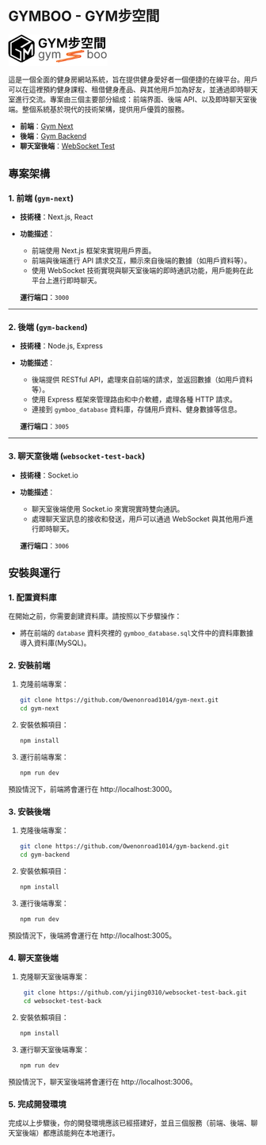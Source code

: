 # GYMBOO - GYM步空間


<img src="public/gym-logo.svg" alt="健身房圖標" width="200" />


這是一個全面的健身房網站系統，旨在提供健身愛好者一個便捷的在線平台。用戶可以在這裡預約健身課程、租借健身產品、與其他用戶加為好友，並通過即時聊天室進行交流。專案由三個主要部分組成：前端界面、後端 API、以及即時聊天室後端。整個系統基於現代的技術架構，提供用戶優質的服務。


- **前端**：[Gym Next](https://github.com/Owenonroad1014/gym-next)
- **後端**：[Gym Backend](https://github.com/Owenonroad1014/gym-backend)
- **聊天室後端**：[WebSocket Test](https://github.com/yijing0310/websocket-test-back)

## 專案架構

### 1. 前端 (`gym-next`)

- **技術棧**：Next.js, React
- **功能描述**：
  - 前端使用 Next.js 框架來實現用戶界面。
  - 前端與後端進行 API 請求交互，顯示來自後端的數據（如用戶資料等）。
  - 使用 WebSocket 技術實現與聊天室後端的即時通訊功能，用戶能夠在此平台上進行即時聊天。
  
  **運行端口**：`3000`

---

### 2. 後端 (`gym-backend`)

- **技術棧**：Node.js, Express
- **功能描述**：
  - 後端提供 RESTful API，處理來自前端的請求，並返回數據（如用戶資料等）。
  - 使用 Express 框架來管理路由和中介軟體，處理各種 HTTP 請求。
  - 連接到 `gymboo_database` 資料庫，存儲用戶資料、健身數據等信息。

  **運行端口**：`3005`

---

### 3. 聊天室後端 (`websocket-test-back`)

- **技術棧**：Socket.io
- **功能描述**：
  - 聊天室後端使用 Socket.io 來實現實時雙向通訊。
  - 處理聊天室訊息的接收和發送，用戶可以通過 WebSocket 與其他用戶進行即時聊天。

  **運行端口**：`3006`



## 安裝與運行

### 1. 配置資料庫

在開始之前，你需要創建資料庫。請按照以下步驟操作：

- 將在前端的 `database` 資料夾裡的 `gymboo_database.sql`文件中的資料庫數據導入資料庫(MySQL)。

### 2. 安裝前端

1. 克隆前端專案：

   ```bash
   git clone https://github.com/Owenonroad1014/gym-next.git
   cd gym-next
    ```
2. 安裝依賴項目：
     ```bash
     npm install
    ```
3. 運行前端專案：
    ```bash
    npm run dev
    ```
預設情況下，前端將會運行在 http://localhost:3000。

### 3. 安裝後端

1. 克隆後端專案：

   ```bash
   git clone https://github.com/Owenonroad1014/gym-backend.git
   cd gym-backend
    ```
2. 安裝依賴項目：
     ```bash
     npm install
    ```
3. 運行後端專案：
    ```bash
    npm run dev
    ```
預設情況下，後端將會運行在 http://localhost:3005。

### 4. 聊天室後端

1. 克隆聊天室後端專案：

   ```bash
    git clone https://github.com/yijing0310/websocket-test-back.git
    cd websocket-test-back
    ```
2. 安裝依賴項目：
     ```bash
     npm install
    ```
3. 運行聊天室後端專案：
    ```bash
    npm run dev
    ```
預設情況下，聊天室後端將會運行在 http://localhost:3006。


### 5. 完成開發環境
完成以上步驟後，你的開發環境應該已經搭建好，並且三個服務（前端、後端、聊天室後端）都應該能夠在本地運行。


